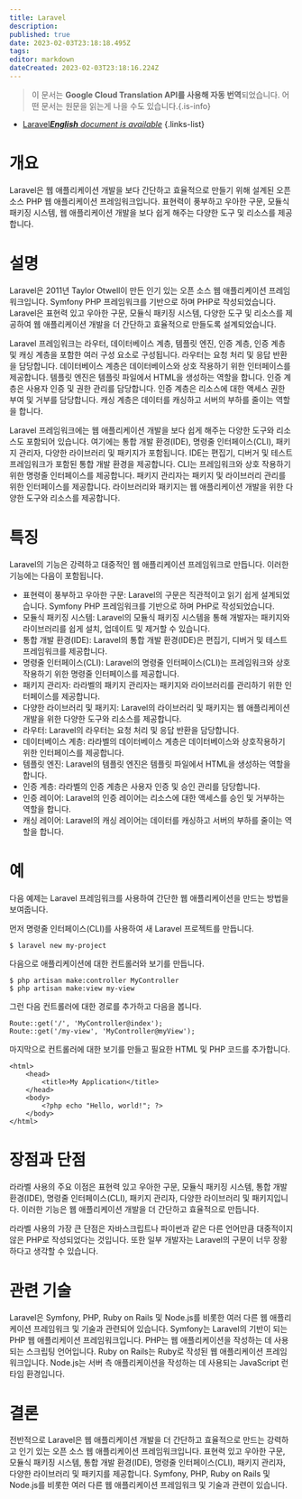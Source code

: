 ```yaml
---
title: Laravel
description: 
published: true
date: 2023-02-03T23:18:18.495Z
tags: 
editor: markdown
dateCreated: 2023-02-03T23:18:16.224Z
---
```


> 이 문서는 **Google Cloud Translation API를 사용해 자동 번역**되었습니다.
어떤 문서는 원문을 읽는게 나을 수도 있습니다.{.is-info}



- [Laravel***English** document is available*](/en/Knowledge-base/Dictionary/laravel)
{.links-list}


# 개요
Laravel은 웹 애플리케이션 개발을 보다 간단하고 효율적으로 만들기 위해 설계된 오픈 소스 PHP 웹 애플리케이션 프레임워크입니다. 표현력이 풍부하고 우아한 구문, 모듈식 패키징 시스템, 웹 애플리케이션 개발을 보다 쉽게 해주는 다양한 도구 및 리소스를 제공합니다.

# 설명
Laravel은 2011년 Taylor Otwell이 만든 인기 있는 오픈 소스 웹 애플리케이션 프레임워크입니다. Symfony PHP 프레임워크를 기반으로 하며 PHP로 작성되었습니다. Laravel은 표현력 있고 우아한 구문, 모듈식 패키징 시스템, 다양한 도구 및 리소스를 제공하여 웹 애플리케이션 개발을 더 간단하고 효율적으로 만들도록 설계되었습니다.

Laravel 프레임워크는 라우터, 데이터베이스 계층, 템플릿 엔진, 인증 계층, 인증 계층 및 캐싱 계층을 포함한 여러 구성 요소로 구성됩니다. 라우터는 요청 처리 및 응답 반환을 담당합니다. 데이터베이스 계층은 데이터베이스와 상호 작용하기 위한 인터페이스를 제공합니다. 템플릿 엔진은 템플릿 파일에서 HTML을 생성하는 역할을 합니다. 인증 계층은 사용자 인증 및 권한 관리를 담당합니다. 인증 계층은 리소스에 대한 액세스 권한 부여 및 거부를 담당합니다. 캐싱 계층은 데이터를 캐싱하고 서버의 부하를 줄이는 역할을 합니다.

Laravel 프레임워크에는 웹 애플리케이션 개발을 보다 쉽게 해주는 다양한 도구와 리소스도 포함되어 있습니다. 여기에는 통합 개발 환경(IDE), 명령줄 인터페이스(CLI), 패키지 관리자, 다양한 라이브러리 및 패키지가 포함됩니다. IDE는 편집기, 디버거 및 테스트 프레임워크가 포함된 통합 개발 환경을 제공합니다. CLI는 프레임워크와 상호 작용하기 위한 명령줄 인터페이스를 제공합니다. 패키지 관리자는 패키지 및 라이브러리 관리를 위한 인터페이스를 제공합니다. 라이브러리와 패키지는 웹 애플리케이션 개발을 위한 다양한 도구와 리소스를 제공합니다.

# 특징
Laravel의 기능은 강력하고 대중적인 웹 애플리케이션 프레임워크로 만듭니다. 이러한 기능에는 다음이 포함됩니다.

- 표현력이 풍부하고 우아한 구문: Laravel의 구문은 직관적이고 읽기 쉽게 설계되었습니다. Symfony PHP 프레임워크를 기반으로 하며 PHP로 작성되었습니다.
- 모듈식 패키징 시스템: Laravel의 모듈식 패키징 시스템을 통해 개발자는 패키지와 라이브러리를 쉽게 설치, 업데이트 및 제거할 수 있습니다.
- 통합 개발 환경(IDE): Laravel의 통합 개발 환경(IDE)은 편집기, 디버거 및 테스트 프레임워크를 제공합니다.
- 명령줄 인터페이스(CLI): Laravel의 명령줄 인터페이스(CLI)는 프레임워크와 상호 작용하기 위한 명령줄 인터페이스를 제공합니다.
- 패키지 관리자: 라라벨의 패키지 관리자는 패키지와 라이브러리를 관리하기 위한 인터페이스를 제공합니다.
- 다양한 라이브러리 및 패키지: Laravel의 라이브러리 및 패키지는 웹 애플리케이션 개발을 위한 다양한 도구와 리소스를 제공합니다.
- 라우터: Laravel의 라우터는 요청 처리 및 응답 반환을 담당합니다.
- 데이터베이스 계층: 라라벨의 데이터베이스 계층은 데이터베이스와 상호작용하기 위한 인터페이스를 제공합니다.
- 템플릿 엔진: Laravel의 템플릿 엔진은 템플릿 파일에서 HTML을 생성하는 역할을 합니다.
- 인증 계층: 라라벨의 인증 계층은 사용자 인증 및 승인 관리를 담당합니다.
- 인증 레이어: Laravel의 인증 레이어는 리소스에 대한 액세스를 승인 및 거부하는 역할을 합니다.
- 캐싱 레이어: Laravel의 캐싱 레이어는 데이터를 캐싱하고 서버의 부하를 줄이는 역할을 합니다.

# 예
다음 예제는 Laravel 프레임워크를 사용하여 간단한 웹 애플리케이션을 만드는 방법을 보여줍니다.

먼저 명령줄 인터페이스(CLI)를 사용하여 새 Laravel 프로젝트를 만듭니다.

```
$ laravel new my-project
```

다음으로 애플리케이션에 대한 컨트롤러와 보기를 만듭니다.

```
$ php artisan make:controller MyController
$ php artisan make:view my-view
```

그런 다음 컨트롤러에 대한 경로를 추가하고 다음을 봅니다.

```
Route::get('/', 'MyController@index');
Route::get('/my-view', 'MyController@myView');
```

마지막으로 컨트롤러에 대한 보기를 만들고 필요한 HTML 및 PHP 코드를 추가합니다.

```
<html>
    <head>
        <title>My Application</title>
    </head>
    <body>
        <?php echo "Hello, world!"; ?>
    </body>
</html>
```

# 장점과 단점
라라벨 사용의 주요 이점은 표현력 있고 우아한 구문, 모듈식 패키징 시스템, 통합 개발 환경(IDE), 명령줄 인터페이스(CLI), 패키지 관리자, 다양한 라이브러리 및 패키지입니다. 이러한 기능은 웹 애플리케이션 개발을 더 간단하고 효율적으로 만듭니다.

라라벨 사용의 가장 큰 단점은 자바스크립트나 파이썬과 같은 다른 언어만큼 대중적이지 않은 PHP로 작성되었다는 것입니다. 또한 일부 개발자는 Laravel의 구문이 너무 장황하다고 생각할 수 있습니다.

# 관련 기술
Laravel은 Symfony, PHP, Ruby on Rails 및 Node.js를 비롯한 여러 다른 웹 애플리케이션 프레임워크 및 기술과 관련되어 있습니다. Symfony는 Laravel의 기반이 되는 PHP 웹 애플리케이션 프레임워크입니다. PHP는 웹 애플리케이션을 작성하는 데 사용되는 스크립팅 언어입니다. Ruby on Rails는 Ruby로 작성된 웹 애플리케이션 프레임워크입니다. Node.js는 서버 측 애플리케이션을 작성하는 데 사용되는 JavaScript 런타임 환경입니다.

# 결론
전반적으로 Laravel은 웹 애플리케이션 개발을 더 간단하고 효율적으로 만드는 강력하고 인기 있는 오픈 소스 웹 애플리케이션 프레임워크입니다. 표현력 있고 우아한 구문, 모듈식 패키징 시스템, 통합 개발 환경(IDE), 명령줄 인터페이스(CLI), 패키지 관리자, 다양한 라이브러리 및 패키지를 제공합니다. Symfony, PHP, Ruby on Rails 및 Node.js를 비롯한 여러 다른 웹 애플리케이션 프레임워크 및 기술과 관련이 있습니다.